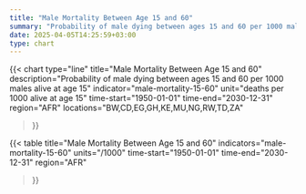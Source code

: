 ```yaml
---
title: "Male Mortality Between Age 15 and 60"
summary: "Probability of male dying between ages 15 and 60 per 1000 males alive at age 15"
date: 2025-04-05T14:25:59+03:00
type: chart
---
```


{{< chart
    type="line"
    title="Male Mortality Between Age 15 and 60"
    description="Probability of male dying between ages 15 and 60 per 1000 males alive at age 15"
    indicator="male-mortality-15-60"
    unit="deaths per 1000 alive at age 15"
    time-start="1950-01-01"
    time-end="2030-12-31"
    region="AFR"
    locations="BW,CD,EG,GH,KE,MU,NG,RW,TD,ZA"
>}}

{{< table
    title="Male Mortality Between Age 15 and 60"
    indicators="male-mortality-15-60"
    units="/1000"
    time-start="1950-01-01"
    time-end="2030-12-31"
    region="AFR"
>}}
